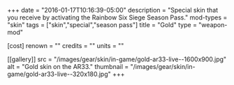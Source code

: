 +++
date = "2016-01-17T10:16:39-05:00"
description = "Special skin that you receive by activating the Rainbow Six Siege Season Pass."
mod-types = "skin"
tags = ["skin","special","season pass"]
title = "Gold"
type = "weapon-mod"

[cost]
  renown = ""
  credits = ""
  units = ""

[[gallery]]
  src = "/images/gear/skin/in-game/gold-ar33-live--1600x900.jpg"
  alt = "Gold skin on the AR33."
  thumbnail = "/images/gear/skin/in-game/gold-ar33-live--320x180.jpg"
+++
